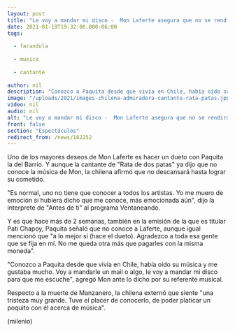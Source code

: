 ```yaml
---
layout: post
title: "Le voy a mandar mi disco -  Mon Laferte asegura que no se rendirá hasta colaborar con Paquita la del Barrio"
date: 2021-01-19T19:32:00.000-06:00
tags:
  
  - farandula
  
  - musica
  
  - cantante
  
author: nil
description: "Conozco a Paquita desde que vivía en Chile, había oído su música y me gustaba mucho, le dijo la interprete de Antes de ti al programa 'Ventaneando'."
image: "/uploads/2021/images-chilena-admiradora-cantante-rata-patas.jpg"
video: nil
audio: nil
alt: "Le voy a mandar mi disco -  Mon Laferte asegura que no se rendirá hasta colaborar con Paquita la del Barrio"
front: false
section: "Espectáculos"
redirect_from: /news/182252
---
```


Uno de los mayores deseos de Mon Laferte es hacer un dueto con Paquita la del Barrio. Y aunque la cantante de "Rata de dos patas" ya dijo que no conoce la música de Mon, la chilena afirmó que no descansará hasta lograr su cometido. 

"Es normal, uno no tiene que conocer a todos los artistas. Yo me muero de emoción si hubiera dicho que me conoce, más emocionada aún", dijo la interprete de "Antes de ti" al programa Ventaneando. 

Y es que hace más de 2 semanas, también en la emisión de la que es titular Pati Chapoy, Paquita señaló que no conoce a Laferte, aunque igual mencionó que "a lo mejor sí (hace el dueto). Agradezco a toda esa gente que se fija en mí. No me queda otra más que pagarles con la misma moneda". 

"Conozco a Paquita desde que vivía en Chile, había oído su música y me gustaba mucho. Voy a mandarle un mail o algo, le voy a mandar mi disco para que me escuche", agregó Mon ante lo dicho por su referente musical. 

Respecto a la muerte de Manzanero, la chilena externó que siente "una tristeza muy grande. Tuve el placer de conocerlo, de poder platicar un poquito con él acerca de música". 

(milenio)